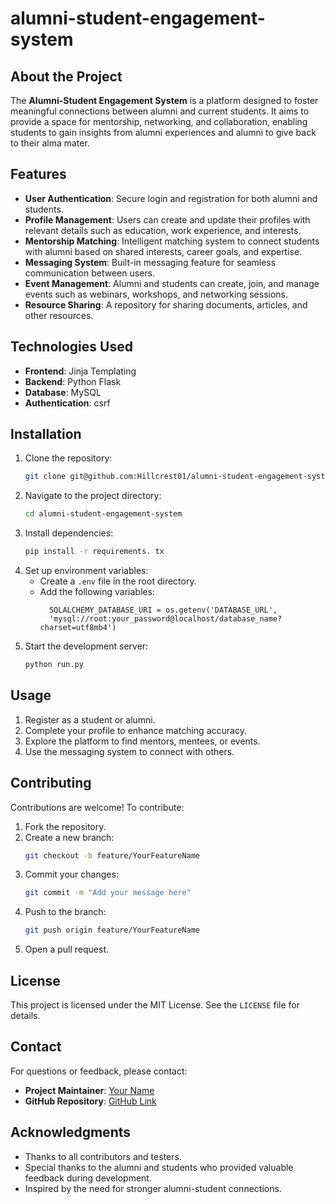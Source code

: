 # alumni-student-engagement-system

## About the Project

The **Alumni-Student Engagement System** is a platform designed to foster meaningful connections between alumni and current students. It aims to provide a space for mentorship, networking, and collaboration, enabling students to gain insights from alumni experiences and alumni to give back to their alma mater.

## Features

- **User Authentication**: Secure login and registration for both alumni and students.
- **Profile Management**: Users can create and update their profiles with relevant details such as education, work experience, and interests.
- **Mentorship Matching**: Intelligent matching system to connect students with alumni based on shared interests, career goals, and expertise.
- **Messaging System**: Built-in messaging feature for seamless communication between users.
- **Event Management**: Alumni and students can create, join, and manage events such as webinars, workshops, and networking sessions.
- **Resource Sharing**: A repository for sharing documents, articles, and other resources.

## Technologies Used

- **Frontend**: Jinja Templating
- **Backend**: Python Flask
- **Database**: MySQL
- **Authentication**: csrf

## Installation

1. Clone the repository:
    ```bash
    git clone git@github.com:Hillcrest01/alumni-student-engagement-system.git
    ```
2. Navigate to the project directory:
    ```bash
    cd alumni-student-engagement-system
    ```
3. Install dependencies:
    ```bash
    pip install -r requirements. tx
    ```
4. Set up environment variables:
    - Create a `.env` file in the root directory.
    - Add the following variables:
      ```
        SQLALCHEMY_DATABASE_URI = os.getenv('DATABASE_URL', 
        'mysql://root:your_password@localhost/database_name?charset=utf8mb4')
      ```
5. Start the development server:
    ```bash
    python run.py
    ```

## Usage

1. Register as a student or alumni.
2. Complete your profile to enhance matching accuracy.
3. Explore the platform to find mentors, mentees, or events.
4. Use the messaging system to connect with others.

## Contributing

Contributions are welcome! To contribute:

1. Fork the repository.
2. Create a new branch:
    ```bash
    git checkout -b feature/YourFeatureName
    ```
3. Commit your changes:
    ```bash
    git commit -m "Add your message here"
    ```
4. Push to the branch:
    ```bash
    git push origin feature/YourFeatureName
    ```
5. Open a pull request.

## License

This project is licensed under the MIT License. See the `LICENSE` file for details.

## Contact

For questions or feedback, please contact:
- **Project Maintainer**: [Your Name](mailto:your.peterochieng008@gmail.com)
- **GitHub Repository**: [GitHub Link](https://github.com/Hillcrest01/alumni-student-engagement-system)

## Acknowledgments

- Thanks to all contributors and testers.
- Special thanks to the alumni and students who provided valuable feedback during development.
- Inspired by the need for stronger alumni-student connections.